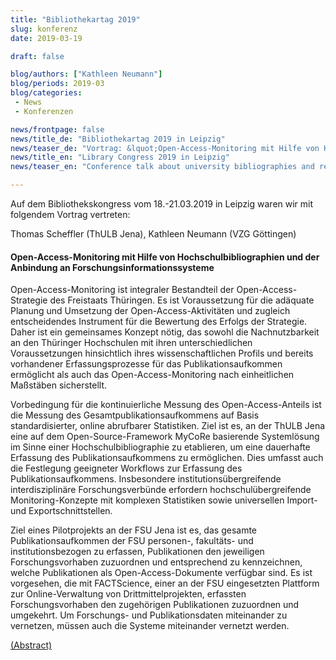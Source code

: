 ```yaml
---
title: "Bibliothekartag 2019"
slug: konferenz
date: 2019-03-19

draft: false

blog/authors: ["Kathleen Neumann"]
blog/periods: 2019-03
blog/categories:
 - News
 - Konferenzen

news/frontpage: false
news/title_de: "Bibliothekartag 2019 in Leipzig"
news/teaser_de: "Vortrag: &lquot;Open-Access-Monitoring mit Hilfe von Hochschulbibliographien und der Anbindung an Forschungsinformationssysteme&rquot;"
news/title_en: "Library Congress 2019 in Leipzig"
news/teaser_en: "Conference talk about university bibliographies and research information systems based on MyCoRe."

---
```


Auf dem Bibliothekskongress vom 18.-21.03.2019 in Leipzig waren wir mit folgendem Vortrag vertreten:

Thomas Scheffler (ThULB Jena), Kathleen Neumann (VZG Göttingen)  
#### Open-Access-Monitoring mit Hilfe von Hochschulbibliographien und der Anbindung an Forschungsinformationssysteme

<!--more-->
Open-Access-Monitoring ist integraler Bestandteil der Open-Access-Strategie des Freistaats Thüringen. Es ist Voraussetzung für die adäquate Planung und Umsetzung der Open-Access-Aktivitäten und zugleich entscheidendes Instrument für die Bewertung des Erfolgs der Strategie. Daher ist ein gemeinsames Konzept nötig, das sowohl die Nachnutzbarkeit an den Thüringer Hochschulen mit ihren unterschiedlichen Voraussetzungen hinsichtlich ihres wissenschaftlichen Profils und bereits vorhandener Erfassungsprozesse für das Publikationsaufkommen ermöglicht als auch das Open-Access-Monitoring nach einheitlichen Maßstäben sicherstellt.

Vorbedingung für die kontinuierliche Messung des Open-Access-Anteils ist die Messung des Gesamtpublikationsaufkommens auf Basis standardisierter, online abrufbarer Statistiken. Ziel ist es, an der ThULB Jena eine auf dem Open-Source-Framework MyCoRe basierende Systemlösung im Sinne einer Hochschulbibliographie zu etablieren, um eine dauerhafte Erfassung des Publikationsaufkommens zu ermöglichen. Dies umfasst auch die Festlegung geeigneter Workflows zur Erfassung des Publikationsaufkommens. Insbesondere institutionsübergreifende interdisziplinäre Forschungsverbünde erfordern hochschulübergreifende Monitoring-Konzepte mit komplexen Statistiken sowie universellen Import- und Exportschnittstellen.

Ziel eines Pilotprojekts an der FSU Jena ist es, das gesamte Publikationsaufkommen der FSU personen-, fakultäts- und institutionsbezogen zu erfassen, Publikationen den jeweiligen Forschungsvorhaben zuzuordnen und entsprechend zu kennzeichnen, welche Publikationen als Open-Access-Dokumente verfügbar sind. Es ist vorgesehen, die mit FACTScience, einer an der FSU eingesetzten Plattform zur Online-Verwaltung von Drittmittelprojekten, erfassten Forschungsvorhaben den zugehörigen Publikationen zuzuordnen und umgekehrt. Um Forschungs- und Publikationsdaten miteinander zu vernetzen, müssen auch die Systeme miteinander vernetzt werden.

[(Abstract)](http://www.professionalabstracts.com/bid2019/iplanner/#/presentation/253)

